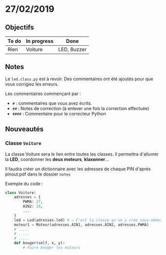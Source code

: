 # 27/02/2019

## Objectifs

| To do | In progress | Done
|--|--|--|
| Rien | Voiture | LED, Buzzer

## Notes

Le `led.class.py` est à revoir. Des commentaires ont été ajoutés pour que vous corrigiez les erreurs.

Les commentaires commençant par :
-  `#`  : commentaires que vous avez écrits.
- `##` : Notes de correction (à enlever une fois la correction effectuée)
- `####` : Commentaire pour le correcteur Python

## Nouveautés

### Classe `Voiture`

La classe Voiture sera le lien entre toutes les classes. Il permettra d'allumer la **LED**, coordonner les **deux moteurs**, **klaxonner**...

Il faudra créer un dictionnaire avec les adresses de chaque PIN d'après pinout.pdf dans le dossier `notes`

Exemple du code : 
```py
class Voiture:
	adresses = {
		PWMA: 27,
		AIN2: 18,
		...
	}
	led = Led(adresses.led) # ⇒ C'est la classe qu'on a cree nous-mêmes
	moteur1 = Moteur(adresses.AIN1, adresses.AIN2, adresses.PWMA)
	# .....
	# .....
	# .....
	def bouger(self, x, y):
		# Faire bouger les moteurs
```

<!--stackedit_data:
eyJoaXN0b3J5IjpbMTEzMTkzOTk2OSw0MDg4OTY4NjNdfQ==
-->